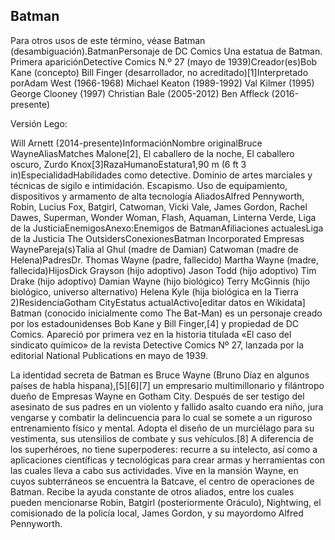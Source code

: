 ## Batman

Para otros usos de este término, véase Batman (desambiguación).BatmanPersonaje de DC Comics
Una estatua de Batman.
Primera apariciónDetective Comics 
N.º 27 (mayo de 1939)Creador(es)Bob Kane (concepto)
Bill Finger (desarrollador, no acreditado)[1]Interpretado porAdam West
(1966-1968)
Michael Keaton
(1989-1992)
Val Kilmer
(1995)
George Clooney
(1997)
Christian Bale
(2005-2012)
Ben Affleck
(2016-presente) 

Versión Lego: 

Will Arnett
(2014-presente)InformaciónNombre originalBruce WayneAliasMatches Malone[2], El caballero de la noche, El caballero oscuro, Zurdo Knox[3]RazaHumanoEstatura1,90 m (6 ft 3 in)EspecialidadHabilidades como detective.
Dominio de artes marciales y técnicas de sigilo e intimidación.
Escapismo.
Uso de equipamiento, dispositivos y armamento de alta tecnología
AliadosAlfred Pennyworth, Robin, Lucius Fox, Batgirl, Catwoman, Vicki Vale, James Gordon, Rachel Dawes, Superman, Wonder Woman, Flash, Aquaman, Linterna Verde, Liga de la JusticiaEnemigosAnexo:Enemigos de BatmanAfiliaciones actualesLiga de la Justicia
The OutsidersConexionesBatman Incorporated 
Empresas WaynePareja(s)Talia al Ghul (madre de Damian)
Catwoman (madre de Helena)PadresDr. Thomas Wayne (padre, fallecido)
Martha Wayne (madre, fallecida)HijosDick Grayson (hijo adoptivo)
Jason Todd (hijo adoptivo)
Tim Drake (hijo adoptivo)
Damian Wayne (hijo biológico)
Terry McGinnis (hijo biológico, universo alternativo)
Helena Kyle (hija biológica en la Tierra 2)ResidenciaGotham CityEstatus actualActivo[editar datos en Wikidata]
Batman (conocido inicialmente como The Bat-Man) es un personaje creado por los estadounidenses Bob Kane y Bill Finger,[4] y propiedad de DC Comics. Apareció por primera vez en la historia titulada «El caso del sindicato químico» de la revista Detective Comics Nº 27, lanzada por la editorial National Publications en mayo de 1939. 

La identidad secreta de Batman es Bruce Wayne (Bruno Díaz en algunos países de habla hispana),[5][6][7] un empresario multimillonario y filántropo dueño de Empresas Wayne en Gotham City. Después de ser testigo del asesinato de sus padres en un violento y fallido asalto cuando era niño, jura vengarse y combatir la delincuencia para lo cual se somete a un riguroso entrenamiento físico y mental. Adopta el diseño de un murciélago para su vestimenta, sus utensilios de combate y sus vehículos.[8] A diferencia de los superhéroes, no tiene superpoderes: recurre a su intelecto, así como a aplicaciones científicas y tecnológicas para crear armas y herramientas con las cuales lleva a cabo sus actividades. Vive en la mansión Wayne, en cuyos subterráneos se encuentra la Batcave, el centro de operaciones de Batman. Recibe la ayuda constante de otros aliados, entre los cuales pueden mencionarse Robin, Batgirl (posteriormente Oráculo), Nightwing, el comisionado de la policía local, James Gordon, y su mayordomo Alfred Pennyworth. 
